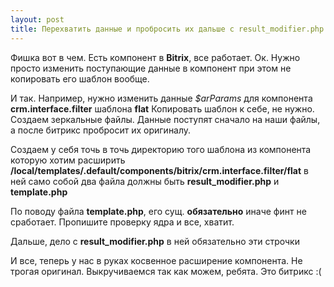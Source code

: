 ```yaml
---
layout: post
title: Перехватить данные и пробросить их дальше c result_modifier.php 
---
```


Фишка вот в чем.
Есть компонент в **Bitrix**, все работает. Ок.
Нужно просто изменить поступающие данные в компонент при этом не копировать его шаблон вообще. 

И так. 
Например, нужно изменить данные *$arParams* для компонента **crm.interface.filter** шаблона **flat**
Копировать шаблон к себе, не нужно. Создаем зеркальные файлы. Данные поступят сначало на наши файлы, а после битрикс пробросит их оригиналу.

Cоздаем у себя точь в точь директорию того шаблона из компонента которую хотим расширить
**/local/templates/.default/components/bitrix/crm.interface.filter/flat**
в ней само собой два файла должны быть **result_modifier.php** и **template.php**

По поводу файла **template.php**, его сущ. **обязательно** иначе финт не сработает.
Пропишите проверку ядра и все, хватит.

<script src="https://gist.github.com/davletyarov/5e688a7d8ca4f68a8718e6326a1eff55.js"></script>

Дальше, дело с **result_modifier.php** в ней обязательно эти строчки

<script src="https://gist.github.com/davletyarov/563d4a3d7eeb22929ba7447c85277c6a.js"></script>

И все, теперь у нас в руках косвенное расширение компонента. Не трогая оригинал.
Выкручиваемся так как можем, ребята. 
Это битрикс :(

